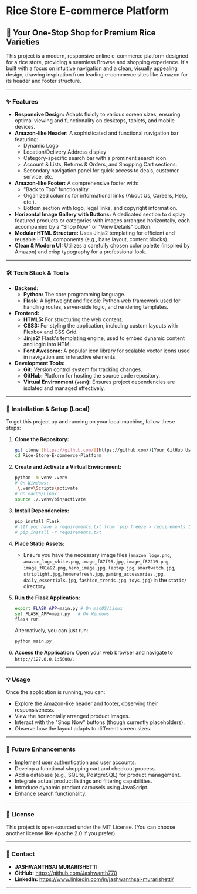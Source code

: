 # Rice Store E-commerce Platform

## 🍚 Your One-Stop Shop for Premium Rice Varieties

This project is a modern, responsive online e-commerce platform designed for a rice store, providing a seamless Browse and shopping experience. It's built with a focus on intuitive navigation and a clean, visually appealing design, drawing inspiration from leading e-commerce sites like Amazon for its header and footer structure.

---

### ✨ Features

* **Responsive Design:** Adapts fluidly to various screen sizes, ensuring optimal viewing and functionality on desktops, tablets, and mobile devices.
* **Amazon-like Header:** A sophisticated and functional navigation bar featuring:
    * Dynamic Logo
    * Location/Delivery Address display
    * Category-specific search bar with a prominent search icon.
    * Account & Lists, Returns & Orders, and Shopping Cart sections.
    * Secondary navigation panel for quick access to deals, customer service, etc.
* **Amazon-like Footer:** A comprehensive footer with:
    * "Back to Top" functionality.
    * Organized columns for informational links (About Us, Careers, Help, etc.).
    * Bottom section with logo, legal links, and copyright information.
* **Horizontal Image Gallery with Buttons:** A dedicated section to display featured products or categories with images arranged horizontally, each accompanied by a "Shop Now" or "View Details" button.
* **Modular HTML Structure:** Uses Jinja2 templating for efficient and reusable HTML components (e.g., base layout, content blocks).
* **Clean & Modern UI:** Utilizes a carefully chosen color palette (inspired by Amazon) and crisp typography for a professional look.

---

### 🛠️ Tech Stack & Tools

* **Backend:**
    * **Python:** The core programming language.
    * **Flask:** A lightweight and flexible Python web framework used for handling routes, server-side logic, and rendering templates.
* **Frontend:**
    * **HTML5:** For structuring the web content.
    * **CSS3:** For styling the application, including custom layouts with Flexbox and CSS Grid.
    * **Jinja2:** Flask's templating engine, used to embed dynamic content and logic into HTML.
    * **Font Awesome:** A popular icon library for scalable vector icons used in navigation and interactive elements.
* **Development Tools:**
    * **Git:** Version control system for tracking changes.
    * **GitHub:** Platform for hosting the source code repository.
    * **Virtual Environment (`venv`):** Ensures project dependencies are isolated and managed effectively.

---

### 🚀 Installation & Setup (Local)

To get this project up and running on your local machine, follow these steps:

1.  **Clone the Repository:**
    ```bash
    git clone [https://github.com/](https://github.com/)[Your GitHub Username]/Rice-Store-E-commerce-Platform.git
    cd Rice-Store-E-commerce-Platform
    ```

2.  **Create and Activate a Virtual Environment:**
    ```bash
    python -m venv .venv
    # On Windows:
    .\.venv\Scripts\activate
    # On macOS/Linux:
    source ./.venv/bin/activate
    ```

3.  **Install Dependencies:**
    ```bash
    pip install Flask
    # (If you have a requirements.txt from `pip freeze > requirements.txt` later)
    # pip install -r requirements.txt
    ```

4.  **Place Static Assets:**
    * Ensure you have the necessary image files (`amazon_logo.png`, `amazon_logo_white.png`, `image_f87f96.jpg`, `image_f82219.png`, `image_f81a92.png`, `hero_image.jpg`, `laptop.jpg`, `smartwatch.jpg`, `striplight.jpg`, `homerefresh.jpg`, `gaming_accessories.jpg`, `daily_essentials.jpg`, `fashion_trends.jpg`, `toys.jpg`) in the `static/` directory.

5.  **Run the Flask Application:**
    ```bash
    export FLASK_APP=main.py # On macOS/Linux
    set FLASK_APP=main.py   # On Windows
    flask run
    ```
    Alternatively, you can just run:
    ```bash
    python main.py
    ```

6.  **Access the Application:**
    Open your web browser and navigate to `http://127.0.0.1:5000/`.

---

### 💡 Usage

Once the application is running, you can:
* Explore the Amazon-like header and footer, observing their responsiveness.
* View the horizontally arranged product images.
* Interact with the "Shop Now" buttons (though currently placeholders).
* Observe how the layout adapts to different screen sizes.

---

### 🚀 Future Enhancements

* Implement user authentication and user accounts.
* Develop a functional shopping cart and checkout process.
* Add a database (e.g., SQLite, PostgreSQL) for product management.
* Integrate actual product listings and filtering capabilities.
* Introduce dynamic product carousels using JavaScript.
* Enhance search functionality.

---

### 📄 License

This project is open-sourced under the MIT License. (You can choose another license like Apache 2.0 if you prefer).

---

### 📧 Contact

* **JASHWANTHSAI MURARISHETTI**
* **GitHub:** https://github.com/Jashwanth770
* **LinkedIn:** https://www.linkedin.com/in/jashwanthsai-murarishetti/

---
